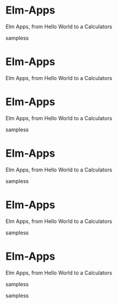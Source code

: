 # Elm-Apps
Elm Apps, from Hello World to a Calculators


sampless

# Elm-Apps
Elm Apps, from Hello World to a Calculators

# Elm-Apps
Elm Apps, from Hello World to a Calculators


sampless
# Elm-Apps
Elm Apps, from Hello World to a Calculators


sampless


# Elm-Apps
Elm Apps, from Hello World to a Calculators


sampless




# Elm-Apps
Elm Apps, from Hello World to a Calculators


sampless








sampless







